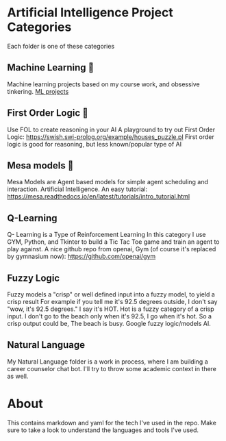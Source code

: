 # Artificial Intelligence Project Categories 
Each folder is one of these categories

## Machine Learning 🦾 
Machine learning projects based on my course work, and obsessive tinkering.
<a href="https://github.com/justinprogdev/Artificial-Intelligence/tree/main/machine_learning">ML projects<a/>  

## First Order Logic 🧠
Use FOL to create reasoning in your AI
A playground to try out First Order Logic: https://swish.swi-prolog.org/example/houses_puzzle.pl
First order logic is good for reasoning, but less known/popular type of AI

## Mesa models 🤖
Mesa Models are Agent based models for simple agent scheduling and interaction. Artificial Intelligence. 
An easy tutorial: https://mesa.readthedocs.io/en/latest/tutorials/intro_tutorial.html

## Q-Learning
Q- Learning is a Type of Reinforcement Learning
In this category I use GYM, Python, and Tkinter to build a Tic Tac Toe game and train an agent to play against. 
A nice github repo from openai, Gym (of course it's replaced by gymnasium now): https://github.com/openai/gym   

## Fuzzy Logic
Fuzzy models a "crisp" or well defined input into a fuzzy model, to yield a crisp result
For example if you tell me it's 92.5 degrees outside, I don't say "wow, it's 92.5 degrees." I say it's HOT. 
Hot is a fuzzy category of a crisp input. I don't go to the beach only when it's 92.5, I go when it's hot.
So a crisp output could be, The beach is busy. Google fuzzy logic/models AI.

## Natural Language
My Natural Language folder is a work in process, where I am building a career counselor chat bot.
I'll try to throw some academic context in there as well.

# About 
This contains markdown and yaml for the tech I've used in the repo. 
Make sure to take a look to understand the languages and tools I've used.

